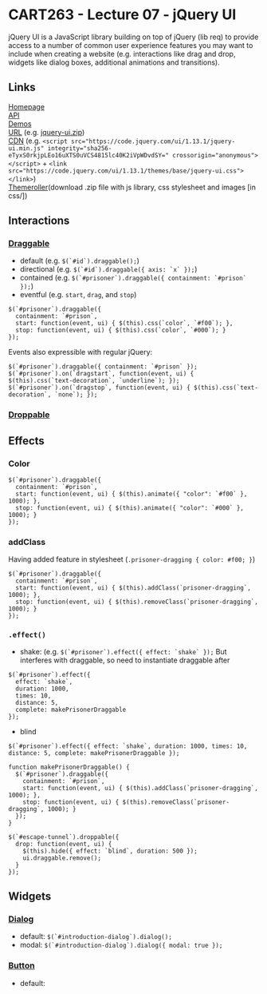 # CART263 - Lecture 07 - jQuery UI
jQuery UI is a JavaScript library building on top of jQuery (lib req) to provide access to a number of common user experience features you may want to include when creating a website (e.g. interactions like drag and drop, widgets like dialog boxes, additional animations and transitions).
## Links
[Homepage](https://jqueryui.com/)  
[API](https://api.jqueryui.com/)  
[Demos](https://jqueryui.com/demos/)  
[URL](https://jqueryui.com/download/all/) (e.g. [jquery-ui.zip](https://jqueryui.com/resources/download/jquery-ui-1.13.1.zip))  
[CDN](https://releases.jquery.com/) (e.g. `<script src="https://code.jquery.com/ui/1.13.1/jquery-ui.min.js" integrity="sha256-eTyxS0rkjpLEo16uXTS0uVCS4815lc40K2iVpWDvdSY=" crossorigin="anonymous"></script>` + `<link src="https://code.jquery.com/ui/1.13.1/themes/base/jquery-ui.css"></link>`)  
[Themeroller](https://jqueryui.com/themeroller/)(download .zip file with js library, css stylesheet and images [in css/])

## Interactions
### [Draggable](https://api.jqueryui.com/draggable/)
- default (e.g. ```$(`#id`).draggable();```)  
- directional (e.g. ```$(`#id`).draggable({ axis: `x` });```)  
- contained (e.g. ```$(`#prisoner`).draggable({ containment: `#prison` });```)  
- eventful (e.g. `start`, `drag`, and `stop`)
```
$(`#prisoner`).draggable({
  containment: `#prison`,
  start: function(event, ui) { $(this).css(`color`, `#f00`); },
  stop: function(event, ui) { $(this).css(`color`, `#000`); }
});
```
Events also expressible with regular jQuery:
```
$(`#prisoner`).draggable({ containment: `#prison` });
$(`#prisoner`).on(`dragstart`, function(event, ui) { $(this).css(`text-decoration`, `underline`); });
$(`#prisoner`).on(`dragstop`, function(event, ui) { $(this).css(`text-decoration`, `none`); });
```

### [Droppable](https://api.jqueryui.com/droppable/)

## Effects
### Color
```
$(`#prisoner`).draggable({
  containment: `#prison`,
  start: function(event, ui) { $(this).animate({ "color": `#f00` }, 1000); },
  stop: function(event, ui) { $(this).animate({ "color": `#000` }, 1000); }
});
```
### addClass
Having added feature in stylesheet (```.prisoner-dragging { color: #f00; }```)
```
$(`#prisoner`).draggable({
  containment: `#prison`,
  start: function(event, ui) { $(this).addClass(`prisoner-dragging`, 1000); },
  stop: function(event, ui) { $(this).removeClass(`prisoner-dragging`, 1000); }
});
```
### `.effect()`
- shake: (e.g. ```$(`#prisoner`).effect({ effect: `shake` });```
But interferes with draggable, so need to instantiate draggable after
```
$(`#prisoner`).effect({
  effect: `shake`,
  duration: 1000,
  times: 10,
  distance: 5,
  complete: makePrisonerDraggable
});
```
- blind
```
$(`#prisoner`).effect({ effect: `shake`, duration: 1000, times: 10, distance: 5, complete: makePrisonerDraggable });

function makePrisonerDraggable() {
  $(`#prisoner`).draggable({
    containment: `#prison`,
    start: function(event, ui) { $(this).addClass(`prisoner-dragging`, 1000); },
    stop: function(event, ui) { $(this).removeClass(`prisoner-dragging`, 1000); }
  });
}

$(`#escape-tunnel`).droppable({
  drop: function(event, ui) {
    $(this).hide({ effect: `blind`, duration: 500 });
    ui.draggable.remove();
  }
});
```

## Widgets
### [Dialog](https://jqueryui.com/dialog/)
- default: ```$(`#introduction-dialog`).dialog();```
- modal: ```$(`#introduction-dialog`).dialog({ modal: true });```
### [Button](https://jqueryui.com/button/)
- default: ``` ```
